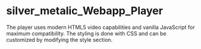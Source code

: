 # silver_metalic_Webapp_Player
The player uses modern HTML5 video capabilities and vanilla JavaScript for maximum compatibility. The styling is done with CSS and can be customized by modifying the style section.

